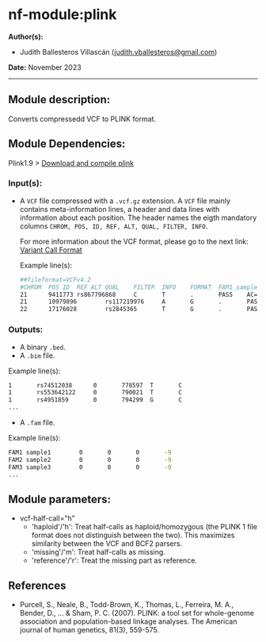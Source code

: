 # nf-module:plink
**Author(s):**

* Judith Ballesteros Villascán (judith.vballesteros@gmail.com)

**Date:** November 2023

---

## Module description:
Converts compressedd VCF to PLINK format.

## Module Dependencies:
Plink1.9 >
[Download and compile plink](https://www.cog-genomics.org/plink/1.9/)

### Input(s):

* A `VCF` file compressed with a `.vcf.gz` extension. A `VCF` file mainly contains meta-information lines, a header and data lines with information about each position. The header names the eigth mandatory columns `CHROM, POS, ID, REF, ALT, QUAL, FILTER, INFO`. 

    For more information about the VCF format, please go to the next link: [Variant Call Format](https://www.internationalgenome.org/wiki/Analysis/Variant%20Call%20Format/vcf-variant-call-format-version-40/)

    Example line(s):
    ```bash
    ##fileformat=VCFv4.2
    #CHROM	POS	ID	REF	ALT	QUAL	FILTER	INFO	FORMAT	FAM1_sample1	FAM2_sample2	FAM3_sample3
    21      9411773 rs867796868     C       T       .       PASS    AC=0;AN=182     GT      0|0     0|0     0|0     0|0
    21      10979896        rs117219976     A       G       .       PASS    AC=1;AN=182     GT      0|1     0|0     0|0
    22      17176028        rs2845365       T       G       .       PASS    AC=58;AN=182    GT      1|0     0|0     0|1 
    ```

### Outputs:

* A binary `.bed`.
* A `.bim` file.

Example line(s):

```bash
1       rs74512038      0       778597  T       C
1       rs553642122     0       790021  T       C
1       rs4951859       0       794299  G       C
...
```
* A `.fam` file.

Example line(s):

```bash
FAM1 sample1        0       0       0       -9
FAM2 sample2        0       0       0       -9
FAM3 sample3        0       0       0       -9
...
```

## Module parameters:
* vcf-half-call="h"
  * 'haploid'/'h': Treat half-calls as haploid/homozygous (the PLINK 1 file format does not distinguish between the two). This maximizes similarity between the VCF and BCF2 parsers.
  * 'missing'/'m': Treat half-calls as missing.
  * 'reference'/'r': Treat the missing part as reference.

## References
* Purcell, S., Neale, B., Todd-Brown, K., Thomas, L., Ferreira, M. A., Bender, D., ... & Sham, P. C. (2007). PLINK: a tool set for whole-genome association and population-based linkage analyses. The American journal of human genetics, 81(3), 559-575.